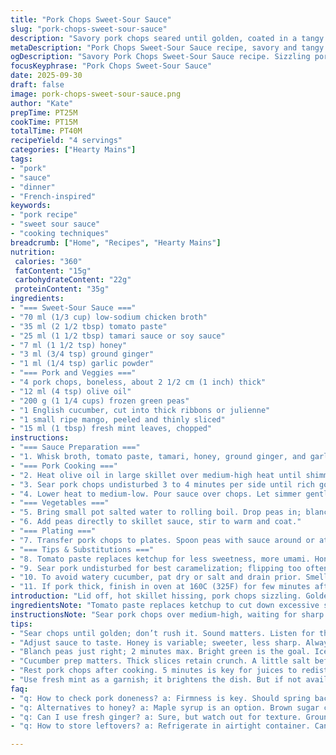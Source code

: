 ```yaml
---
title: "Pork Chops Sweet-Sour Sauce"
slug: "pork-chops-sweet-sour-sauce"
description: "Savory pork chops seared until golden, coated in a tangy sweet-sour sauce made from chicken broth, tomato paste, tamari soy sauce, honey, and ground spices. Accompanied by quickly blanched peas for crunch, fresh cucumber ribbons, ripe mango slices, and fresh mint leaves. Adjusted ingredient volumes for balance, swapped ketchup with tomato paste and maple syrup with honey for a deeper sweetness and flavor punch. Pork cooks in skillet with sauce finish, peas retain bright green crispness. A fresh contrasting garnish brightens the plate."
metaDescription: "Pork Chops Sweet-Sour Sauce recipe, savory and tangy with satisfying textures for a delightful meal everyone will enjoy."
ogDescription: "Savory Pork Chops Sweet-Sour Sauce recipe. Sizzling pork, tangy sauce. Crisp peas, fruity mango. A dish that stands out on any table."
focusKeyphrase: "Pork Chops Sweet-Sour Sauce"
date: 2025-09-30
draft: false
image: pork-chops-sweet-sour-sauce.png
author: "Kate"
prepTime: PT25M
cookTime: PT15M
totalTime: PT40M
recipeYield: "4 servings"
categories: ["Hearty Mains"]
tags:
- "pork"
- "sauce"
- "dinner"
- "French-inspired"
keywords:
- "pork recipe"
- "sweet sour sauce"
- "cooking techniques"
breadcrumb: ["Home", "Recipes", "Hearty Mains"]
nutrition: 
 calories: "360"
 fatContent: "15g"
 carbohydrateContent: "22g"
 proteinContent: "35g"
ingredients:
- "=== Sweet-Sour Sauce ==="
- "70 ml (1/3 cup) low-sodium chicken broth"
- "35 ml (2 1/2 tbsp) tomato paste"
- "25 ml (1 1/2 tbsp) tamari sauce or soy sauce"
- "7 ml (1 1/2 tsp) honey"
- "3 ml (3/4 tsp) ground ginger"
- "1 ml (1/4 tsp) garlic powder"
- "=== Pork and Veggies ==="
- "4 pork chops, boneless, about 2 1/2 cm (1 inch) thick"
- "12 ml (4 tsp) olive oil"
- "200 g (1 1/4 cups) frozen green peas"
- "1 English cucumber, cut into thick ribbons or julienne"
- "1 small ripe mango, peeled and thinly sliced"
- "15 ml (1 tbsp) fresh mint leaves, chopped"
instructions:
- "=== Sauce Preparation ==="
- "1. Whisk broth, tomato paste, tamari, honey, ground ginger, and garlic powder together in a bowl until smooth. Sauce has slightly thick texture, ready to coat pork."
- "=== Pork Cooking ==="
- "2. Heat olive oil in large skillet over medium-high heat until shimmering but not smoking. Lay pork chops in single layer; audible sizzle indicates proper temperature."
- "3. Sear pork chops undisturbed 3 to 4 minutes per side until rich golden crust forms. Press edge of chop; slight firmness signals good sear without overcooking. Salt and pepper lightly."
- "4. Lower heat to medium-low. Pour sauce over chops. Let simmer gently, bubbles small and steady, spoon sauce over pork. Cook 2 to 3 minutes until pork reaches desired doneness and sauce thickens slightly, coats meat well but doesn't reduce to glaze."
- "=== Vegetables ==="
- "5. Bring small pot salted water to rolling boil. Drop peas in; blanch 1 1/2 to 2 minutes for bright green, crisp texture. Drain immediately, plunge in ice water if timing permits to stop cooking."
- "6. Add peas directly to skillet sauce, stir to warm and coat."
- "=== Plating ==="
- "7. Transfer pork chops to plates. Spoon peas with sauce around or atop. Arrange cucumber ribbons and mango slices beside meat for contrast in temperature and texture. Sprinkle fresh mint leaves over everything."
- "=== Tips & Substitutions ==="
- "8. Tomato paste replaces ketchup for less sweetness, more umami. Honey instead of maple syrup gives mild floral notes, adjust to taste. If no tamari, use low-sodium soy sauce but watch salt carefully."
- "9. Sear pork undisturbed for best caramelization; flipping too often yields gray surface. Use tongs, not forks, to avoid piercing meat and juices leaking."
- "10. To avoid watery cucumber, pat dry or salt and drain prior. Smell sauce at simmer to check spice balance; ginger adds warmth, garlic powder deepens savoriness."
- "11. If pork thick, finish in oven at 160C (325F) for few minutes after pan cooking to ensure even doneness. Rest chops 5 minutes before serving to redistribute juices."
introduction: "Lid off, hot skillet hissing, pork chops sizzling. Golden crust signals flavor locked in. Sauce bubbling, sweet but tangy, coats each chop. Crisp peas snap in boiling bath before cooling sharpens their green bite. Fresh cucumber cools the tongue, mango smiles sweet and bright. Mint leaves scatter like fresh notes, lifting the dish. Sauce swaps ketchup for less sugary tomato paste, honey softens the sharp edges maple syrup left behind. Ginger breathes warm spice, garlic powder deepens. Timing’s flexible but watching texture beats watching clock. Know the sound of near-done pork: firm with give, juices running clear. Rest meat quietly, don’t rush. Eat warm but fresh. Rapid prep, intensive flavor. No fuss, just skill."
ingredientsNote: "Tomato paste replaces ketchup to cut down excessive sweetness and to enrich umami depth; gives cleaner tomato flavor that lets spices shine better. Honey balances with gentle floral notes, more controllable than maple syrup’s heavier sweetness. Tamari preferred for gluten-free, soy sauce alternative save low sodium versions. Oil quantity reduced to limit smoking but enough for browning. Peas quantity trimmed slightly to keep plate proportions balanced—too many vegetables risk altering sauce to veg ratio. Cucumber sliced thicker for crunch, reducing moisture runoff that can dilute sauce. Fresh mint brightens, but coriander could be swapped if preferred. Fresh herbs always added last to maintain vibrancy and aroma. Salt and pepper minimal on meat to not overpower sauce. Use ground spices ready to release flavor immediately, avoid fresh ginger’s wet bits complicating pan sear."
instructionsNote: "Sear pork chops over medium-high, waiting for sharp sizzle before placement to ensure proper crust. Don’t move chops too early or risk rubbery surface instead of crust. After flipping, reducing heat prevents burning sauce or drying meat out. Simmer sauce gently with meat to allow thickening without over-reduction; watch bubbles—vigorous boil means lost moisture and honey sticking to pan. Blanch peas no longer than 2 minutes to preserve color and snap; cooling can be through ice or cold water bath but fast draining fine if serving immediately. Sauce thickens slightly when coating meat—don’t expect thick glaze texture. Rest pork after cooking prevents juice loss when cutting. Garnish with fresh cucumber and mango cold to offset warm pork and sauce. Use tongs and wooden spoon for gentle stirring to avoid piercing and breaking meat. Watch for oily splatter when adding sauce to hot pan—lower heat early on. Adjust honey and tamari balance before cooking to taste, because sweeter sauce coats meat differently than tangier or saltier versions."
tips:
- "Sear chops until golden; don’t rush it. Sound matters. Listen for the sizzle. Wait for the crust to form. Hot skillet essential; not just any heat. Olive oil shines; keeps things from sticking."
- "Adjust sauce to taste. Honey is variable; sweeter, less sharp. Always whisk until smooth. Simmering gently allows flavors to meld. Bubbles small, steady mean you’re doing it right. Careful with salt; you want balance, not overload."
- "Blanch peas just right; 2 minutes max. Bright green is the goal. Ice bath aids in stopping the cooking. Watch for texture; should be crisp, not mushy. Quick drain helps keep vibrant color."
- "Cucumber prep matters. Thick slices retain crunch. A little salt beforehand draws out extra moisture. Keeps sauce concentrated. Don’t let cucumber dilute flavor. Mango’s sweetness and cucumber’s crunch contrast nicely."
- "Rest pork chops after cooking. 5 minutes is key for juices to redistribute. Don’t skip this. Slicing too soon makes everything dry. Tongs preferred for flipping; no forks to pierce. Gentle handling retains juices."
- "Use fresh mint as a garnish; it brightens the dish. But if not available, coriander can work too but has its own flair. Always add last to maintain freshness. Herbs in hot cooked dish wilt fast."
faq:
- "q: How to check pork doneness? a: Firmness is key. Should spring back a bit. Clear juices run when cut. If juice pink, let it cook longer."
- "q: Alternatives to honey? a: Maple syrup is an option. Brown sugar could work, slightly adjust for sweetness. Each alternative changes flavor slightly, keep that in mind."
- "q: Can I use fresh ginger? a: Sure, but watch out for texture. Ground ginger's easier in sauce. Fresh ginger's moisture complicates roasting. Balance is essential to avoid soggy."
- "q: How to store leftovers? a: Refrigerate in airtight container. Can last 3-4 days. Reheat gently to avoid drying pork out. Add a splash of broth to revive sauce."

---
```


